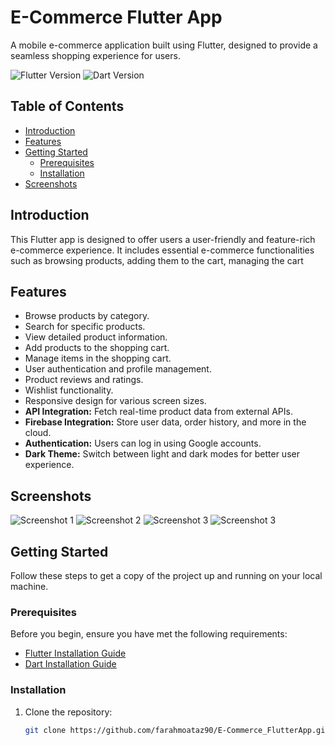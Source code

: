 # E-Commerce Flutter App

A mobile e-commerce application built using Flutter, designed to provide a seamless shopping experience for users.

![Flutter Version](https://img.shields.io/badge/Flutter-2.2.3-blue)
![Dart Version](https://img.shields.io/badge/Dart-2.13.4-green)

## Table of Contents

- [Introduction](#introduction)
- [Features](#features)
- [Getting Started](#getting-started)
  - [Prerequisites](#prerequisites)
  - [Installation](#installation)
- [Screenshots](#screenshots)


## Introduction

This Flutter app is designed to offer users a user-friendly and feature-rich e-commerce experience. It includes essential e-commerce functionalities such as browsing products, adding them to the cart, managing the cart

## Features

- Browse products by category.
- Search for specific products.
- View detailed product information.
- Add products to the shopping cart.
- Manage items in the shopping cart.
- User authentication and profile management.
- Product reviews and ratings.
- Wishlist functionality.
- Responsive design for various screen sizes.
- **API Integration:** Fetch real-time product data from external APIs.
- **Firebase Integration:** Store user data, order history, and more in the cloud.
- **Authentication:** Users can log in using Google accounts.
- **Dark Theme:** Switch between light and dark modes for better user experience.

## Screenshots

![Screenshot 1](home.jpeg)
![Screenshot 2](dark.jpeg)
![Screenshot 3](profile.jpeg)
![Screenshot 3](cart.jpeg)




## Getting Started

Follow these steps to get a copy of the project up and running on your local machine.

### Prerequisites

Before you begin, ensure you have met the following requirements:

- [Flutter Installation Guide](https://flutter.dev/docs/get-started/install)
- [Dart Installation Guide](https://dart.dev/get-dart)

### Installation

1. Clone the repository:

   ```bash
   git clone https://github.com/farahmoataz90/E-Commerce_FlutterApp.git
